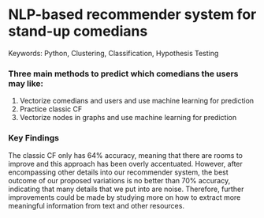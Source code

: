 # NLP-based recommender system for stand-up comedians
Keywords: Python, Clustering, Classification, Hypothesis Testing

### Three main methods to predict which comedians the users may like:
1. Vectorize comedians and users and use machine learning for prediction
2. Practice classic CF
3. Vectorize nodes in graphs and use machine learning for prediction


### Key Findings
The classic CF only has 64% accuracy, meaning that there are rooms to improve and this approach has been overly accentuated. However, after encompassing other details into our recommender system, the best outcome of our proposed variations is no better than 70% accuracy, indicating that many details that we put into are noise. Therefore, further improvements could be made by studying more on how to extract more meaningful information from text and other resources.
